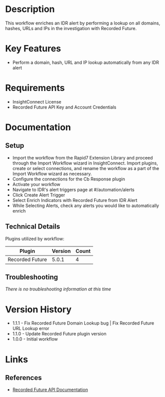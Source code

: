 # Description

This workflow enriches an IDR alert by performing a lookup on all domains, hashes, URLs and IPs in the investigation with Recorded Future.

# Key Features

* Perform a domain, hash, URL and IP lookup automatically from any IDR alert

# Requirements

* InsightConnect License
* Recorded Future API Key and Account Credentials

# Documentation

## Setup

* Import the workflow from the Rapid7 Extension Library and proceed through the Import Workflow wizard in InsightConnect. Import plugins, create or select connections, and rename the workflow as a part of the Import Workflow wizard as necessary.
* Configure the connections for the Cb Response plugin
* Activate your workflow
* Navigate to IDR's alert triggers page at #/automation/alerts
* Click Create Alert Trigger
* Select Enrich Indicators with Recorded Future from IDR Alert
* While Selecting Alerts, check any alerts you would like to automatically enrich

## Technical Details

Plugins utilized by workflow:

|Plugin|Version|Count|
|----|----|--------|
|Recorded Future|5.0.1|4|

## Troubleshooting

_There is no troubleshooting information at this time_

# Version History

* 1.1.1 - Fix Recorded Future Domain Lookup bug | Fix Recorded Future URL Lookup error
* 1.1.0 - Update Recorded Future plugin version
* 1.0.0 - Initial workflow

# Links

## References

* [Recorded Future API Documentation](https://support.recordedfuture.com/hc/en-us/categories/115000803507-Raw-API)
